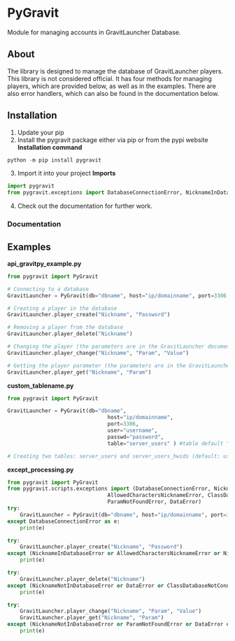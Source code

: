 # PyGravit
Module for managing accounts in GravitLauncher Database.

## About
The library is designed to manage the database of GravitLauncher players. This library is not considered official. It has four methods for managing players, which are provided below, as well as in the examples. There are also error handlers, which can also be found in the documentation below.


## Installation

1. Update your pip
2. Install the pygravit package either via pip or from the pypi website
**Installation command**
```powershell
python -m pip install pygravit 
```
3. Import it into your project
**Imports**
```python
import pygravit
from pygravit.exceptions import DatabaseConnectionError, NicknameInDatabaseError, NicknameNotInDatabaseError, AllowedCharactersNicknameError, ClassDatabaseNotConnectionError, NicknameLengthError, ParamNotFoundError, DataError
```
4. Check out the documentation for further work.

### Documentation
## Examples
**api_gravitpy_example.py**
```python
from pygravit import PyGravit

# Connecting to a database
GravitLauncher = PyGravit(db="dbname", host="ip/domainname", port=3306, user="username", passwd="password", table="tablename (default users)")

# Creating a player in the database
GravitLauncher.player_create("Nickname", "Password")

# Removing a player from the database
GravitLauncher.player_delete("Nickname")

# Changing the player (the parameters are in the GravitLauncher documentation as well as in the database itself)
GravitLauncher.player_change("Nickname", "Param", "Value")

# Getting the player parameter (the parameters are in the GravitLauncher documentation as well as in the database itself)
GravitLauncher.player_get("Nickname", "Param")
```

**custom_tablename.py**
```python
from pygravit import PyGravit

GravitLauncher = PyGravit(db="dbname",
                                host="ip/domainname",
                                port=3306,
                                user="username",
                                passwd="password",
                                table="server_users" ) #table default "users"

# Creating two tables: server_users and server_users_hwids (default: users and users_hwids)
```

**except_processing.py**
```python
from pygravit import PyGravit
from pygravit.scripts.exceptions import (DatabaseConnectionError, NicknameInDatabaseError, NicknameNotInDatabaseError,
                                AllowedCharactersNicknameError, ClassDatabaseNotConnectionError, NicknameLengthError,
                                ParamNotFoundError, DataError)
try:
    GravitLauncher = PyGravit(db="dbname", host="ip/domainname", port=3306, user="username", passwd="password", table="tablename (default users)")
except DatabaseConnectionError as e: 
    print(e)

try:
    GravitLauncher.player_create("Nickname", "Password")
except (NicknameInDatabaseError or AllowedCharactersNicknameError or NicknameLengthError or DataError or ClassDatabaseNotConnectionError) as e:
    print(e)

try:
    GravitLauncher.player_delete("Nickname")
except (NicknameNotInDatabaseError or DataError or ClassDatabaseNotConnectionError) as e:
    print(e)

try:
    GravitLauncher.player_change("Nickname", "Param", "Value")
    GravitLauncher.player_get("Nickname", "Param")
except (NicknameNotInDatabaseError or ParamNotFoundError or DataError or ClassDatabaseNotConnectionError) as e:
    print(e)
```
